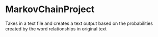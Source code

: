 # MarkovChainProject
Takes in a text file and creates a text output based on the probabilities created by the word relationships in original text
